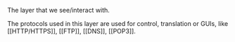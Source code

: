 The layer that we see/interact with. 

The protocols used in this layer are used for control, translation or GUIs, like [[HTTP/HTTPS]], [[FTP]], [[DNS]], [[POP3]].
